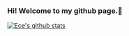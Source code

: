 ### Hi! Welcome to my github page.👋



[![Ece's github stats](https://github-readme-stats.vercel.app/api?username=end0455&count_private=true&show_icons=true&theme=radical&hide_rank=false)](https://github.com/anuraghazra/github-readme-stats)
